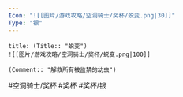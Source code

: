 ```yaml
---
Icon: "![[图片/游戏攻略/空洞骑士/奖杯/蜕变.png|30]]"
Type: "银"
---
```

```ad-common-silver-trophy
title: (Title:: "蜕变")
![[图片/游戏攻略/空洞骑士/奖杯/蜕变.png|100]]

(Comment:: "解救所有被监禁的幼虫")
```

#空洞骑士/奖杯 #奖杯 #奖杯/银
